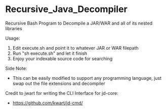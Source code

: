 # Recursive_Java_Decompiler
Recursive Bash Program to Decompile a JAR/WAR and all of its nested libraries

Usage:
1.  Edit execute.sh and point it to whatever JAR or WAR filepath
2.  Run "sh execute.sh" and let it finish
3.  Enjoy your indexable source code for searching

Side Note:
- This can be easily modified to support any programming language, just swap out the file extensions and decompiler

Credit to jwart for writing the CLI Interface for jd-core:
- https://github.com/kwart/jd-cmd/
